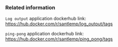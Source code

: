 ### Related information

`Log output` application dockerhub link: https://hub.docker.com/r/santlemp/log_output/tags

`ping-pong` application dockerhub link: https://hub.docker.com/r/santlemp/ping_pong/tags


